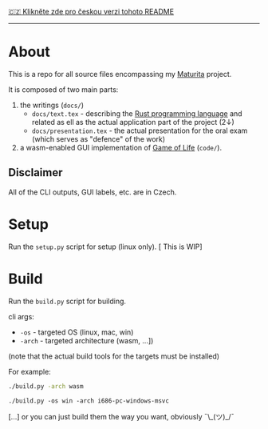 [🇨🇿 Klikněte zde pro českou verzi tohoto README](https://github.com/dynamo58/gol/blob/master/README_cs.md)

---

# About

This is a repo for all source files encompassing my [Maturita](https://en.wikipedia.org/wiki/Matura#In_the_Czech_Republic) project.

It is composed of two main parts:
1) the writings (`docs/`)
    * `docs/text.tex` - describing the [Rust programming language](https://www.rust-lang.org/) and related as ell as the actual application part of the project (2↓)
    * `docs/presentation.tex` -  the actual presentation for the oral exam (which serves as "defence" of the work)
2) a wasm-enabled GUI implementation of [Game of Life](https://en.wikipedia.org/wiki/Conway%27s_Game_of_Life) (`code/`).


## Disclaimer

All of the CLI outputs, GUI labels, etc.  are in Czech.

# Setup

Run the `setup.py` script for setup (linux only). \[ This is WIP\]

# Build

Run the `build.py` script for building.

cli args:
* `-os` - targeted OS (linux, mac, win)
* `-arch` - targeted architecture (wasm, ...])

(note that the actual build tools for the targets must be installed)

For example:

```bash
./build.py -arch wasm
```

```
./build.py -os win -arch i686-pc-windows-msvc
```

[...] or you can just build them the way you want, obviously ¯\\\_(ツ)\_/¯